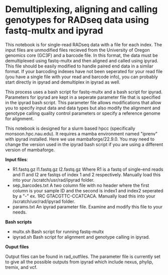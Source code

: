 # Demultiplexing, aligning and calling genotypes for RADseq data using fastq-multx and ipyrad

This notebook is for single-read RADseq data with a file for each index.  The input files are unmodified files recieved from the University of Oregon genomics core (GC3F) and a barcode file.  In this format, the data must be demultiplexed using fastq-multx and then aligned and called using ipyrad.  This file should be easily modified to handle paired end data in a similar format.  If your barcoding indexes have not been seperated for your read file (you have a single file with your read and barcode info), you can probably start directly in ipyrad and demultiplex in ipyrad as well.

This process uses a bash script for fastq-multx and a bash script for ipyrad.  Parameters for ipyrad are kept in a seperate parameter file that is specified in the ipyrad bash script.  This parameter file allows modifications that allow you to specify input data and data types but also modify the alignment and genotype calling quality control parameters or specify a reference genome for alignment.

This notebook is designed for a slurm based hpcc (specifically monsoon.hpc.nau.edu).  It requires a mamba environment named "iprenv" with ipyrad installed.  Here we use mambaforge/22.9.0.  You may need to change the version used in the ipyrad bash script if you are using a different version of mambaforge.

**Input files**: 
* R1.fastq.gz I1.fastq.gz I2.fastq.gz  Where R1 is a fastq of single-end reads and I1 and I2 are fastqs of index 1 and 2 respectively.  Manually load this into your /scratch/usr/rad/ipyrad folder.
* sep_barcodes.txt  A two column file with no header where the first column is your sample ID and the second is index1 and index2 seperated by a "-"  ex. 1RC    GTACGTTC-CCATCACA.  Manually load this into your /scratch/usr/rad/ipyrad folder.
* params.txt  An ipyrad parameter file.  Examine and modify this file to your needs.

**Bash scripts**
* multx.sh  Bash script for running fastq-multx
* ipyrad.sh  Bash script for alignment and genotype calling in ipyrad.

**Ouput files**

Output files can be found in rad_outfiles.  The parameter file is currently set to give all the possible outputs from ipyrad which include nexus, phylip, tremix, and vcf.

